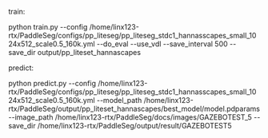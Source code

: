 train:

python train.py --config /home/linx123-rtx/PaddleSeg/configs/pp_liteseg/pp_liteseg_stdc1_hannasscapes_small_1024x512_scale0.5_160k.yml --do_eval --use_vdl --save_interval 500 --save_dir output/pp_liteset_hannascapes

predict:

python predict.py --config /home/linx123-rtx/PaddleSeg/configs/pp_liteseg/pp_liteseg_stdc1_hannasscapes_small_1024x512_scale0.5_160k.yml --model_path /home/linx123-rtx/PaddleSeg/output/pp_liteset_hannascapes/best_model/model.pdparams --image_path /home/linx123-rtx/PaddleSeg/docs/images/GAZEBOTEST_5 --save_dir /home/linx123-rtx/PaddleSeg/output/result/GAZEBOTEST5
